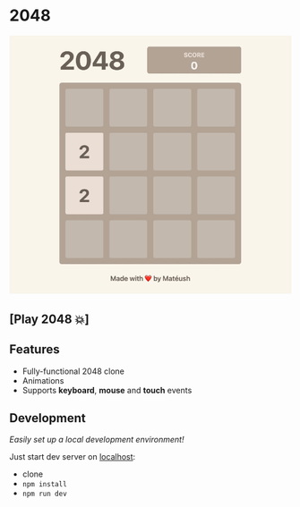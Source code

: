 # 2048

[![](.docs/demo.gif)](https://Priya-753.github.io/2048-in-react/)

## [Play 2048 💥]

## Features

- Fully-functional 2048 clone
- Animations
- Supports **keyboard**, **mouse** and **touch** events

## Development

_Easily set up a local development environment!_

Just start dev server on [localhost](http://localhost:3000):

- clone
- `npm install`
- `npm run dev`
